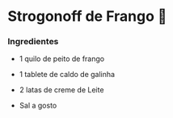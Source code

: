 # Strogonoff de Frango :chicken:

### Ingredientes

- 1 quilo de peito de frango

- 1 tablete de caldo de galinha

- 2 latas de creme de Leite

- Sal a gosto

  

  



